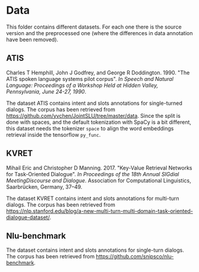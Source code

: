 # Data

This folder contains different datasets. For each one there is the source version and the preprocessed one (where the differences in data annotation have been removed).

## ATIS

Charles T Hemphill, John J Godfrey, and George R Doddington. 1990. "The ATIS spoken language systems pilot corpus". _In Speech and Natural Language: Proceedings of a Workshop Held at Hidden Valley, Pennsylvania, June 24-27, 1990_.

The dataset ATIS contains intent and slots annotations for single-turned dialogs. The corpus has been retrieved from https://github.com/yvchen/JointSLU/tree/master/data.
Since the split is done with spaces, and the default tokenization with SpaCy is a bit different, this dataset needs the tokenizer `space` to align the word embeddings retrieval inside the tensorflow `py_func`.

## KVRET

Mihail Eric and Christopher D Manning. 2017. "Key-Value Retrieval Networks for Task-Oriented Dialogue". _In Proceedings of the 18th Annual SIGdial MeetingDiscourse and Dialogue_. Association for Computational Linguistics, Saarbrücken, Germany, 37–49.

The dataset KVRET contains intent and slots annotations for multi-turn dialogs. The corpus has been retrieved from https://nlp.stanford.edu/blog/a-new-multi-turn-multi-domain-task-oriented-dialogue-dataset/.

## Nlu-benchmark

The dataset contains intent and slots annotations for single-turn dialogs. The corpus has been retrieved from https://github.com/snipsco/nlu-benchmark.
